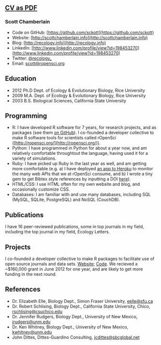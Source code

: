 <h2> <a href="{{ url }}/pdfs/scott_vita.pdf">CV as PDF</a> </h2>

### **Scott Chamberlain**

- Code on GitHub: [https://github.com/sckott](https://github.com/sckott)
- Website: [http://scottchamberlain.info](http://scottchamberlain.info)
- Blog: [http://recology.info](http://recology.info)
- LinkedIn: [http://www.linkedin.com/profile/view?id=198453270](http://www.linkedin.com/profile/view?id=198453270)
- Twitter: [@recology_](https://twitter.com/recology_)
- Email: [scott@ropensci.org](mailto:scott@ropensci.org)

Education
---------

* 2012 Ph.D Dept. of Ecology & Evolutionary Biology, Rice University
* 2009 M.A. Dept. of Ecology & Evolutionary Biology, Rice University
* 2003 B.S. Biological Sciences, California State University

Programming
------------

* R: I have developed R software for 7 years, for research projects, and as packages (see them [on GitHub](https://github.com/sckott)). I co-founded a developer collective to make R software tools for scientists called rOpenSci ([http://ropensci.org/](http://ropensci.org/)). 
* Python: I have programmed in Python for about a year now, and am relatively comfortable throughtout the language, having used it for a variety of simulations. 
* Ruby: I have picked up Ruby in the last year as well, and am getting more comfortable (e.g. a) I have deployed [an app to Heroku](http://rodash.herokuapp.com/roapi) to monitor the many web APIs that we at rOpenSci consume, and b) I wrote a tiny gem to get Bibtex style references by inputting a DOI [here](https://github.com/sckott/doiref)).
* HTML/CSS: I use HTML often for my own website and blog, and occasionally customize CSS. 
* Databases: I am familiar with and use many databases, including SQL (MySQL, SQLite, PostgreSQL) and NoSQL (CouchDB).

Publications
-------

I have 16 peer-reviewed publications, some in top journals in my field, including the top journal in my field, Ecology Letters. 

Projects
-------

I co-founded a developer collective to make R packages to facilitate use of open source journals and data sets. [Website](http://ropensci.org/); [Code](https://github.com/ropensci). We recieved a ~$160,000 grant in June 2012 for one year, and are likely to get more funding in the next round.

References
-------
+ Dr. Elizabeth Elle, Biology Dept., Simon Fraser University, eelle@sfu.ca
+ Dr. Robert Schlising, Biology Dept., California State University, Chico, rschlising@csuchico.edu
+ Dr. Jennifer Rudgers, Biology Dept., University of New Mexico, jrudgers@unm.edu
+ Dr. Ken Whitney, Biology Dept., University of New Mexico, kwhitney@unm.edu
+ John Dittes, Dittes-Guardino Consulting, jcdittes@sbcglobal.net